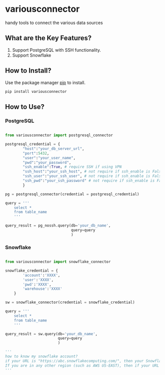 # variousconnector
handy tools to connect the various data sources

## What are the Key Features?
1. Support PostgreSQL with SSH functionality.
2. Support Snowflake
	
## How to Install?

Use the package manager [pip](https://pip.pypa.io/en/stable/) to install.

```bash
pip install variousconnector
```

## How to Use?

### PostgreSQL

```python

from variousconnector import postgresql_connector

postgresql_credential = {
        "host":"your_db_server_url",
        "port":5432,
        "user":"your_user_name",
        "pwd":"your_password",
        "ssh_enable":True, # require SSH if using VPN
        "ssh_host":"your_ssh_host", # not require if ssh_enable is False
        "ssh_user":"your_ssh_user", # not require if ssh_enable is False
        "ssh_pwd":"your_ssh_password" # not require if ssh_enable is False
        }

pg = postgresql_connector(credential = postgresql_credential)

query = '''
    select *
    from table_name
    '''

query_result = pg_nossh.query(db='your_db_name',
                              query=query
                              )
```

### Snowflake

```python

from variousconnector import snowflake_connector

snowflake_credential = {
        'account':'XXXX',
        'user':'XXXX',
        'pwd':'XXXX',
        'warehouse':'XXXX'
    }

sw = snowflake_connector(credential = snowflake_credential)

query = '''
    select *
    from table_name
    '''

query_result = sw.query(db='your_db_name',
                        query=query
                        )

'''
how to know my snowflake account?
if your URL is "https://abc.snowflakecomputing.com/", then your Snowflake account name is "abc". 
If you are in any other region (such as AWS US-EAST), then if your URL is "https://xyz.us-east-1.snowflakecomputing.com/", then your account name is "xyz"
'''

```
